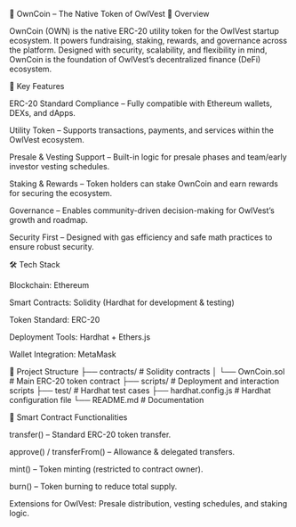 🦉 OwnCoin – The Native Token of OwlVest
📌 Overview

OwnCoin (OWN) is the native ERC-20 utility token for the OwlVest startup ecosystem. It powers fundraising, staking, rewards, and governance across the platform. Designed with security, scalability, and flexibility in mind, OwnCoin is the foundation of OwlVest’s decentralized finance (DeFi) ecosystem.

🚀 Key Features

ERC-20 Standard Compliance – Fully compatible with Ethereum wallets, DEXs, and dApps.

Utility Token – Supports transactions, payments, and services within the OwlVest ecosystem.

Presale & Vesting Support – Built-in logic for presale phases and team/early investor vesting schedules.

Staking & Rewards – Token holders can stake OwnCoin and earn rewards for securing the ecosystem.

Governance – Enables community-driven decision-making for OwlVest’s growth and roadmap.

Security First – Designed with gas efficiency and safe math practices to ensure robust security.

🛠 Tech Stack

Blockchain: Ethereum

Smart Contracts: Solidity (Hardhat for development & testing)

Token Standard: ERC-20

Deployment Tools: Hardhat + Ethers.js

Wallet Integration: MetaMask

📂 Project Structure
├── contracts/            # Solidity contracts
│   └── OwnCoin.sol       # Main ERC-20 token contract
├── scripts/              # Deployment and interaction scripts
├── test/                 # Hardhat test cases
├── hardhat.config.js     # Hardhat configuration file
└── README.md             # Documentation

🔑 Smart Contract Functionalities

transfer() – Standard ERC-20 token transfer.

approve() / transferFrom() – Allowance & delegated transfers.

mint() – Token minting (restricted to contract owner).

burn() – Token burning to reduce total supply.

Extensions for OwlVest: Presale distribution, vesting schedules, and staking logic.
